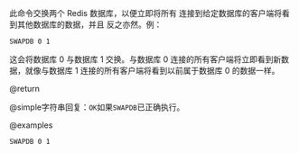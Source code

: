 此命令交换两个 Redis 数据库，以便立即将所有
连接到给定数据库的客户端将看到其他数据库的数据，并且
反之亦然。例：

    SWAPDB 0 1

这会将数据库 0 与数据库 1 交换。与数据库 0 连接的所有客户端将立即看到新数据，就像与数据库 1 连接的所有客户端将看到以前属于数据库 0 的数据一样。

@return

@simple字符串回复：`OK`如果`SWAPDB`已正确执行。

@examples

    SWAPDB 0 1
